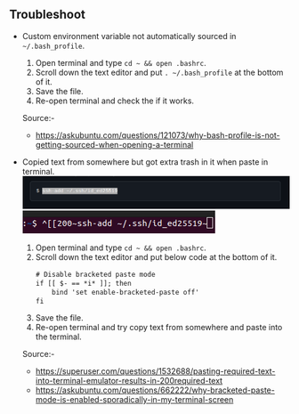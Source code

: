 ## Troubleshoot

- Custom environment variable not automatically sourced in `~/.bash_profile`.
    1. Open terminal and type `cd ~ && open .bashrc`.
    2. Scroll down the text editor and put `. ~/.bash_profile` at the bottom of it.
    3. Save the file.
    4. Re-open terminal and check the if it works.

    Source:-
    - https://askubuntu.com/questions/121073/why-bash-profile-is-not-getting-sourced-when-opening-a-terminal

- Copied text from somewhere but got extra trash in it when paste in terminal.
    ![Bracketed Paste Image 1](./bracketed-paste-1.png)
    ![Bracketed Paste Image 2](./bracketed-paste-2.png)
    1. Open terminal and type `cd ~ && open .bashrc`.
    2. Scroll down the text editor and put below code at the bottom of it.
        ```
        # Disable bracketed paste mode
        if [[ $- == *i* ]]; then
            bind 'set enable-bracketed-paste off'
        fi
        ```
    3. Save the file.
    4. Re-open terminal and try copy text from somewhere and paste into the terminal.

    Source:-
    - https://superuser.com/questions/1532688/pasting-required-text-into-terminal-emulator-results-in-200required-text
    - https://askubuntu.com/questions/662222/why-bracketed-paste-mode-is-enabled-sporadically-in-my-terminal-screen

